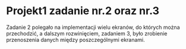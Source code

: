 # Projekt1 zadanie nr.2 oraz nr.3

Zadanie 2 polegało na implementacji wielu ekranów, do których można przechodzić, 
a dalszym rozwinięciem, zadaniem 3, było zrobienie przenoszenia danych między poszczególnymi ekranami.
